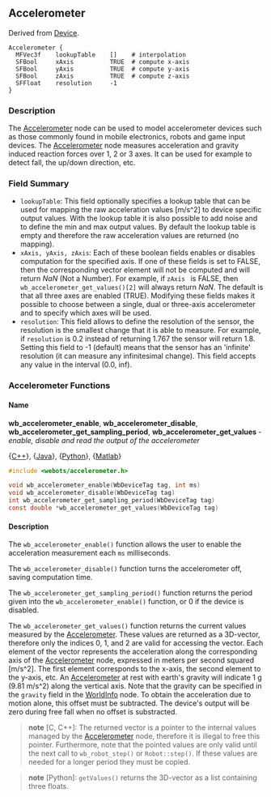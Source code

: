 ## Accelerometer

Derived from [Device](reference/device.md#device).

```
Accelerometer {
  MFVec3f    lookupTable    []    # interpolation
  SFBool     xAxis          TRUE  # compute x-axis
  SFBool     yAxis          TRUE  # compute y-axis
  SFBool     zAxis          TRUE  # compute z-axis
  SFFloat    resolution     -1
}
```

### Description

The [Accelerometer](reference/accelerometer.md#accelerometer) node can be used
to model accelerometer devices such as those commonly found in mobile
electronics, robots and game input devices. The
[Accelerometer](reference/accelerometer.md#accelerometer) node measures
acceleration and gravity induced reaction forces over 1, 2 or 3 axes. It can be
used for example to detect fall, the up/down direction, etc.

### Field Summary

- `lookupTable`: This field optionally specifies a lookup table that can be used
for mapping the raw acceleration values [m/s^2] to device specific output
values. With the lookup table it is also possible to add noise and to define the
min and max output values. By default the lookup table is empty and therefore
the raw acceleration values are returned (no mapping).
- `xAxis, yAxis, zAxis`: Each of these boolean fields enables or disables
computation for the specified axis. If one of these fields is set to FALSE, then
the corresponding vector element will not be computed and will return *NaN* (Not
a Number). For example, if  `zAxis ` is FALSE, then
`wb_accelerometer_get_values()[2]` will always return *NaN*. The default is that
all three axes are enabled (TRUE). Modifying these fields makes it possible to
choose between a single, dual or three-axis accelerometer and to specify which
axes will be used.
- `resolution`: This field allows to define the resolution of the sensor, the
resolution is the smallest change that it is able to measure. For example, if
`resolution` is 0.2 instead of returning 1.767 the sensor will return 1.8.
Setting this field to -1 (default) means that the sensor has an 'infinite'
resolution (it can measure any infinitesimal change). This field accepts any
value in the interval (0.0, inf).

### Accelerometer Functions

#### Name

**wb\_accelerometer\_enable**, **wb\_accelerometer\_disable**, **wb\_accelerometer\_get\_sampling\_period**, **wb\_accelerometer\_get\_values** - *enable, disable and read the output of the accelerometer*

{[C++](reference/cpp-api.md)}, {[Java](reference/java-api.md)}, {[Python](reference/python-api.md)}, {[Matlab](reference/matlab-api.md)}

``` c
#include <webots/accelerometer.h>

void wb_accelerometer_enable(WbDeviceTag tag, int ms)
void wb_accelerometer_disable(WbDeviceTag tag)
int wb_accelerometer_get_sampling_period(WbDeviceTag tag)
const double *wb_accelerometer_get_values(WbDeviceTag tag)
```

#### Description

The `wb_accelerometer_enable()` function allows the user to enable the
acceleration measurement each `ms` milliseconds.

The `wb_accelerometer_disable()` function turns the accelerometer off, saving
computation time.

The `wb_accelerometer_get_sampling_period()` function returns the period given
into the `wb_accelerometer_enable()` function, or 0 if the device is disabled.

The `wb_accelerometer_get_values()` function returns the current values measured
by the [Accelerometer](reference/accelerometer.md#accelerometer). These values
are returned as a 3D-vector, therefore only the indices 0, 1, and 2 are valid
for accessing the vector. Each element of the vector represents the acceleration
along the corresponding axis of the
[Accelerometer](reference/accelerometer.md#accelerometer) node, expressed in
meters per second squared [m/s^2]. The first element corresponds to the x-axis,
the second element to the y-axis, etc. An
[Accelerometer](reference/accelerometer.md#accelerometer) at rest with earth's
gravity will indicate 1 g (9.81 m/s^2) along the vertical axis. Note that the
gravity can be specified in the `gravity` field in the
[WorldInfo](reference/worldinfo.md#worldinfo) node. To obtain the acceleration
due to motion alone, this offset must be subtracted. The device's output will be
zero during free fall when no offset is substracted.

> **note** [C, C++]: The returned vector is a pointer to the internal values managed by the
[Accelerometer](reference/accelerometer.md#accelerometer) node, therefore it is
illegal to free this pointer. Furthermore, note that the pointed values are only
valid until the next call to `wb_robot_step()` or `Robot::step()`. If these
values are needed for a longer period they must be copied.

> **note** [Python]: `getValues()` returns the 3D-vector as a list containing three floats.

